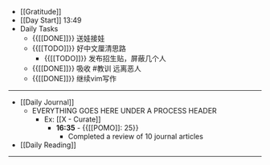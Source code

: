 - [[Gratitude]]
- [[Day Start]] 13:49
- Daily Tasks
    - {{[[DONE]]}} 送娃接娃
    - {{[[TODO]]}} 好中文厘清思路
        - {{[[TODO]]}} 发布招生贴，屏蔽几个人
    - {{[[DONE]]}} 吸收 #教训 远离恶人
    - {{[[DONE]]}} 继续vim写作
- ---
- [[Daily Journal]] 
    - EVERYTHING GOES HERE UNDER A PROCESS HEADER
        - Ex: [[X - Curate]]
            - **16:35** - {{[[POMO]]: 25}}
                -  Completed a review of 10 journal articles
- [[Daily Reading]]
- ---
